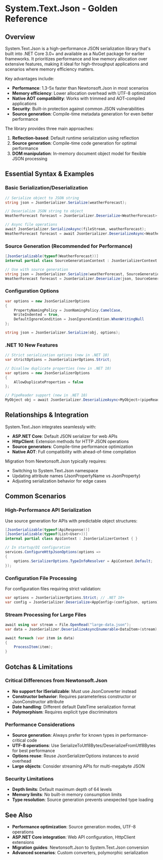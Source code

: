 # System.Text.Json - Golden Reference

## Overview

System.Text.Json is a high-performance JSON serialization library that's built into .NET Core 3.0+ and available as a NuGet package for earlier frameworks. It prioritizes performance and low memory allocation over extensive features, making it ideal for high-throughput applications and scenarios where memory efficiency matters.

Key advantages include:

- **Performance**: 1.3-5x faster than Newtonsoft.Json in most scenarios
- **Memory efficiency**: Lower allocation overhead with UTF-8 optimization
- **Native AOT compatibility**: Works with trimmed and AOT-compiled applications
- **Security**: Built-in protection against common JSON vulnerabilities
- **Source generation**: Compile-time metadata generation for even better performance

The library provides three main approaches:

1. **Reflection-based**: Default runtime serialization using reflection
2. **Source generation**: Compile-time code generation for optimal performance
3. **DOM manipulation**: In-memory document object model for flexible JSON processing

## Essential Syntax & Examples

### Basic Serialization/Deserialization

```csharp
// Serialize object to JSON string
string json = JsonSerializer.Serialize(weatherForecast);

// Deserialize JSON string to object
WeatherForecast forecast = JsonSerializer.Deserialize<WeatherForecast>(json);

// Async file operations
await JsonSerializer.SerializeAsync(fileStream, weatherForecast);
WeatherForecast forecast = await JsonSerializer.DeserializeAsync<WeatherForecast>(fileStream);
```

### Source Generation (Recommended for Performance)

```csharp
[JsonSerializable(typeof(WeatherForecast))]
internal partial class SourceGenerationContext : JsonSerializerContext { }

// Use with source generation
string json = JsonSerializer.Serialize(weatherForecast, SourceGenerationContext.Default.WeatherForecast);
WeatherForecast forecast = JsonSerializer.Deserialize(json, SourceGenerationContext.Default.WeatherForecast);
```

### Configuration Options

```csharp
var options = new JsonSerializerOptions
{
    PropertyNamingPolicy = JsonNamingPolicy.CamelCase,
    WriteIndented = true,
    DefaultIgnoreCondition = JsonIgnoreCondition.WhenWritingNull
};

string json = JsonSerializer.Serialize(obj, options);
```

### .NET 10 New Features

```csharp
// Strict serialization options (new in .NET 10)
var strictOptions = JsonSerializerOptions.Strict;

// Disallow duplicate properties (new in .NET 10)
var options = new JsonSerializerOptions
{
    AllowDuplicateProperties = false
};

// PipeReader support (new in .NET 10)
MyObject obj = await JsonSerializer.DeserializeAsync<MyObject>(pipeReader);
```

## Relationships & Integration

System.Text.Json integrates seamlessly with:

- **ASP.NET Core**: Default JSON serializer for web APIs
- **HttpClient**: Extension methods for HTTP JSON operations
- **Source generators**: Compile-time performance optimization
- **Native AOT**: Full compatibility with ahead-of-time compilation

Migration from Newtonsoft.Json typically requires:

- Switching to System.Text.Json namespace
- Updating attribute names (JsonPropertyName vs JsonProperty)
- Adjusting serialization behavior for edge cases

## Common Scenarios

### High-Performance API Serialization

Use source generation for APIs with predictable object structures:

```csharp
[JsonSerializable(typeof(ApiResponse))]
[JsonSerializable(typeof(List<User>))]
internal partial class ApiContext : JsonSerializerContext { }

// In startup/DI configuration
services.ConfigureHttpJsonOptions(options =>
{
    options.SerializerOptions.TypeInfoResolver = ApiContext.Default;
});
```

### Configuration File Processing

For configuration files requiring strict validation:

```csharp
var options = JsonSerializerOptions.Strict; // .NET 10+
var config = JsonSerializer.Deserialize<AppConfig>(configJson, options);
```

### Stream Processing for Large Files

```csharp
await using var stream = File.OpenRead("large-data.json");
var data = JsonSerializer.DeserializeAsyncEnumerable<DataItem>(stream);

await foreach (var item in data)
{
    ProcessItem(item);
}
```

## Gotchas & Limitations

### Critical Differences from Newtonsoft.Json

- **No support for ISerializable**: Must use JsonConverter instead
- **Constructor behavior**: Requires parameterless constructor or JsonConstructor attribute
- **Date handling**: Different default DateTime serialization format
- **Polymorphism**: Requires explicit type discriminators

### Performance Considerations

- **Source generation**: Always prefer for known types in performance-critical code
- **UTF-8 operations**: Use SerializeToUtf8Bytes/DeserializeFromUtf8Bytes for best performance
- **Options reuse**: Reuse JsonSerializerOptions instances to avoid overhead
- **Large objects**: Consider streaming APIs for multi-megabyte JSON

### Security Limitations

- **Depth limits**: Default maximum depth of 64 levels
- **Memory limits**: No built-in memory consumption limits
- **Type resolution**: Source generation prevents unexpected type loading

## See Also

- **Performance optimization**: Source generation modes, UTF-8 operations
- **ASP.NET Core integration**: Web API configuration, HttpClient extensions
- **Migration guides**: Newtonsoft.Json to System.Text.Json conversion
- **Advanced scenarios**: Custom converters, polymorphic serialization
